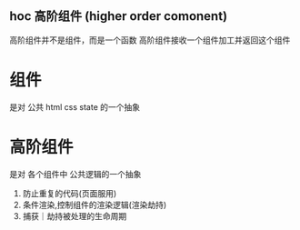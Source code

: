 ## hoc 高阶组件 (higher order comonent)
高阶组件并不是组件，而是一个函数
高阶组件接收一个组件加工并返回这个组件

# 组件
是对 公共 html css state 的一个抽象

# 高阶组件 
是对 各个组件中 公共逻辑的一个抽象 
1. 防止重复的代码(页面服用)
2. 条件渲染,控制组件的渲染逻辑(渲染劫持)
3. 捕获｜劫持被处理的生命周期